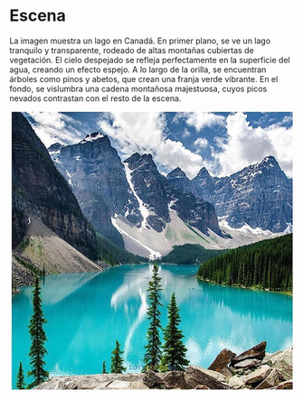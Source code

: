 
# Escena


La imagen muestra un lago en Canadá. En primer plano, se ve un lago tranquilo y transparente, rodeado de altas montañas cubiertas de vegetación. El cielo despejado se refleja perfectamente en la superficie del agua, creando un efecto espejo. A lo largo de la orilla, se encuentran árboles como pinos y abetos, que crean una franja verde vibrante. En el fondo, se vislumbra una cadena montañosa majestuosa, cuyos picos nevados contrastan con el resto de la escena.


![App Screenshot](Escena.jpg)

